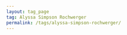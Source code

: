```yaml
---
layout: tag_page
tag: Alyssa Simpson Rochwerger
permalink: /tags/alyssa-simpson-rochwerger/
---
```

